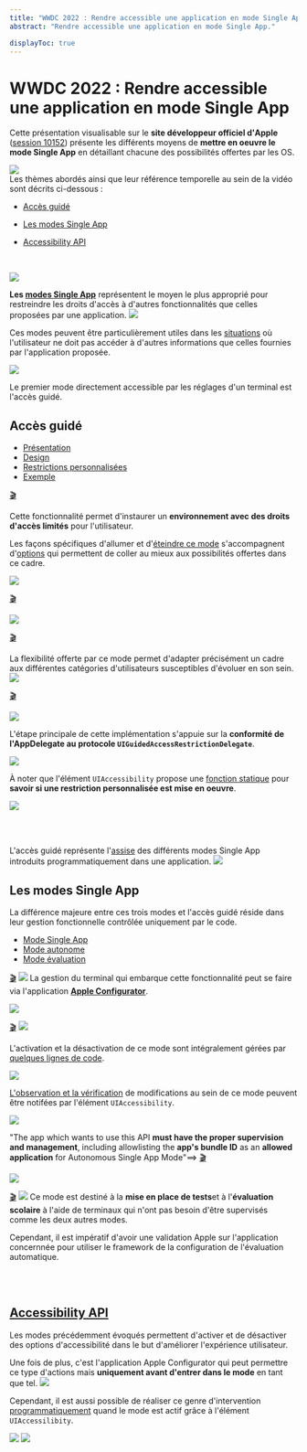 ```yaml
---
title: "WWDC 2022 : Rendre accessible une application en mode Single App"
abstract: "Rendre accessible une application en mode Single App."

displayToc: true
---
```


# WWDC 2022 : Rendre accessible une application en mode Single App

Cette présentation visualisable sur le **site développeur officiel d'<span lang="en">Apple</span>** ([session 10152](https://developer.apple.com/videos/play/wwdc2022/10152/)) présente les différents moyens de **mettre en oeuvre le mode <span lang="en">Single App</span>** en détaillant chacune des possibilités offertes par les OS.

![](../../../../images/iOSdev/wwdc22-10152.png)
<br>Les thèmes abordés ainsi que leur référence temporelle au sein de la vidéo sont décrits ci-dessous :

- [Accès&nbsp;guidé](#acces-guide) 

- [Les&nbsp;modes&nbsp;<span lang="en">Single&nbsp;App</span>](#les-modes-single-app) 

- [Accessibility&nbsp;API](#accessibility-api)

</br>

![](../../../../images/iOSdev/wwdc22-10152-1.png)

**Les [modes&nbsp;<span lang="en">Single&nbsp;App</span>](https://developer.apple.com/videos/play/wwdc2022/10152/?time=19)** représentent le moyen le plus approprié pour restreindre les droits d'accès à d'autres fonctionnalités que celles proposées par une application.
![](../../../../images/iOSdev/wwdc22-10152-2.png)

Ces modes peuvent être particulièrement utiles dans les [situations](https://developer.apple.com/videos/play/wwdc2022/10152/?time=71) où l'utilisateur ne doit pas accéder à d'autres informations que celles fournies par l'application proposée.

![](../../../../images/iOSdev/wwdc22-10152-3.png)

Le premier mode directement accessible par les réglages d'un terminal est l'accès guidé.
</br>

## Accès&nbsp;guidé
<ul class="nav nav-tabs" role="tablist">
    <li class="nav-item" role="presentation">
        <a class="nav-link active"
           data-bs-toggle="tab" 
           href="#GuidedAccessOverview"
           id="GuidedAccessOverview_tab"
           role="tab" 
           aria-selected="true">Présentation</a>
    </li>
    <li class="nav-item" role="presentation">
        <a class="nav-link"
           data-bs-toggle="tab" 
           href="#GuidedAccessDesign"
           id="GuidedAccessDesign_tab"
           role="tab" 
           aria-selected="false">Design</a>
    </li>
    <li class="nav-item" role="presentation">
        <a class="nav-link"
           data-bs-toggle="tab" 
           href="#GuidedAccessCustomRestrictions"
           id="GuidedAccessCustomRestrictions_tab"
           role="tab" 
           aria-selected="false">Restrictions&nbsp;personnalisées</a>
    </li>
    <li class="nav-item" role="presentation">
        <a class="nav-link"
           data-bs-toggle="tab" 
           href="#GuidedAccessExample"
           id="GuidedAccessExample_tab"
           role="tab" 
           aria-selected="false">Exemple</a>
    </li>
    </ul>

<div class="tab-content">
<div class="tab-pane show active" id="GuidedAccessOverview" role="tabpanel">

<a alt="Lien vers l'extrait vidéo au temps approprié." href="https://developer.apple.com/videos/play/wwdc2022/10152/?time=145">🎬</a>

Cette fonctionnalité permet d'instaurer un **environnement avec des droits d'accès limités** pour l'utilisateur.

Les façons spécifiques d'allumer et d'[éteindre&nbsp;ce&nbsp;mode](https://developer.apple.com/videos/play/wwdc2022/10152/?time=179) s'accompagnent d'[options](https://developer.apple.com/videos/play/wwdc2022/10152/?time=184) qui permettent de coller au mieux aux possibilités offertes dans ce cadre.

![](../../../../images/iOSdev/wwdc22-10152-GuidedAccessOverview.png)
</div>

<div class="tab-pane" id="GuidedAccessDesign" role="tabpanel">

<a alt="Lien vers l'extrait vidéo au temps approprié." href="https://developer.apple.com/videos/play/wwdc2022/10152/?time=235">🎬</a>

![](../../../../images/iOSdev/wwdc22-10152-GuidedAccessDesign.png)
</div>

<div class="tab-pane" id="GuidedAccessCustomRestrictions" role="tabpanel">

<a alt="Lien vers l'extrait vidéo au temps approprié." href="https://developer.apple.com/videos/play/wwdc2022/10152/?time=214">🎬</a>

La flexibilité offerte par ce mode permet d'adapter précisément un cadre aux différentes catégories d'utilisateurs susceptibles d'évoluer en son sein. 
![](../../../../images/iOSdev/wwdc22-10152-GuidedAccessCustomRestrictions.png)
</div>

<div class="tab-pane" id="GuidedAccessExample" role="tabpanel">

<a alt="Lien vers l'extrait vidéo au temps approprié." href="https://developer.apple.com/videos/play/wwdc2022/10152/?time=288">🎬</a>

![](../../../../images/iOSdev/wwdc22-10152-GuidedAccessExample_1.png)

L'étape principale de cette implémentation s'appuie sur la **conformité de l'AppDelegate au protocole `UIGuidedAccessRestrictionDelegate`**.

![](../../../../images/iOSdev/wwdc22-10152-GuidedAccessExample_2.png)

À noter que l'élément `UIAccessibility` propose une [fonction&nbsp;statique](https://developer.apple.com/videos/play/wwdc2022/10152/?time=373) pour **savoir si une restriction personnalisée est mise en oeuvre**.

![](../../../../images/iOSdev/wwdc22-10152-GuidedAccessExample_3.png)
</div>
</div>
</br></br>

L'accès guidé représente l'[assise](https://developer.apple.com/videos/play/wwdc2022/10152/?time=574) des différents modes <span lang="en">Single&nbsp;App</span> introduits programmatiquement dans une application.
![](../../../../images/iOSdev/wwdc22-10152-GuidedAccess.png)

## Les&nbsp;modes&nbsp;<span lang="en">Single&nbsp;App</span>
La différence majeure entre ces trois modes et l'accès guidé réside dans leur gestion fonctionnelle contrôlée uniquement par le code.

<ul class="nav nav-tabs" role="tablist">
    <li class="nav-item" role="presentation">
        <a class="nav-link active"
           data-bs-toggle="tab" 
           href="#SingleAppMode"
           id="SingleAppMode_tab"
           role="tab" 
           aria-selected="true">Mode&nbsp;Single&nbsp;App</a>
    </li>
    <li class="nav-item" role="presentation">
        <a class="nav-link"
           data-bs-toggle="tab" 
           href="#SingleAppModeAutonomousMode"
           id="SingleAppModeAutonomousMode_tab"
           role="tab" 
           aria-selected="false">Mode&nbsp;autonome</a>
    </li>
    <li class="nav-item" role="presentation">
        <a class="nav-link"
           data-bs-toggle="tab" 
           href="#SingleAppModeAssessmentMode"
           id="SingleAppModeAssessmentMode_tab"
           role="tab" 
           aria-selected="false">Mode&nbsp;évaluation</a>
    </li>
    </ul>

<div class="tab-content">
<div class="tab-pane show active" id="SingleAppMode" role="tabpanel">

<a alt="Lien vers l'extrait vidéo au temps approprié." href="https://developer.apple.com/videos/play/wwdc2022/10152/?time=448">🎬</a>
![](../../../../images/iOSdev/wwdc22-10152-ModesSingleAppMode_1.png)
La gestion du terminal qui embarque cette fonctionnalité peut se faire via l'application **[Apple&nbsp;Configurator](https://developer.apple.com/videos/play/wwdc2022/10152/?time=484)**.

![](../../../../images/iOSdev/wwdc22-10152-ModesSingleAppMode_2.png)
</div>

<div class="tab-pane" id="SingleAppModeAutonomousMode" role="tabpanel">

<a alt="Lien vers l'extrait vidéo au temps approprié." href="https://developer.apple.com/videos/play/wwdc2022/10152/?time=518">🎬</a>
![](../../../../images/iOSdev/wwdc22-10152-ModesAutonomous_1.png)

L'activation et la désactivation de ce mode sont intégralement gérées par [quelques&nbsp;lignes&nbsp;de&nbsp;code](https://developer.apple.com/videos/play/wwdc2022/10152/?time=555).

![](../../../../images/iOSdev/wwdc22-10152-ModesAutonomous_2.png)

[L'observation&nbsp;et&nbsp;la&nbsp;vérification](https://developer.apple.com/videos/play/wwdc2022/10152/?time=609) de modifications au sein de ce mode peuvent être notifées par l'élément `UIAccessibility`.

![](../../../../images/iOSdev/wwdc22-10152-ModesAutonomous_3.png)

"The app which wants to use this API **must have the proper supervision and management**, including allowlisting the **app's bundle ID** as an **allowed application** for Autonomous Single App Mode"⟹&nbsp;<a alt="Click to playback the footage at the appropriate time" href="https://developer.apple.com/videos/play/wwdc2022/10152/?time=624">🎬</a>

![](../../../../images/iOSdev/wwdc22-10152-ModesAutonomous_4.png)
</div>

<div class="tab-pane" id="SingleAppModeAssessmentMode" role="tabpanel">

<a alt="Lien vers l'extrait vidéo au temps approprié." href="https://developer.apple.com/videos/play/wwdc2022/10152/?time=639">🎬</a>
![](../../../../images/iOSdev/wwdc22-10152-ModesAssessment.png)
Ce mode est destiné à la **mise en place de tests**et à l'**évaluation scolaire** à l'aide de terminaux qui n'ont pas besoin d'être supervisés comme les deux autres modes.

Cependant, il est impératif d'avoir une validation Apple sur l'application concernnée pour utiliser le <span lang="en">framework</span> de la configuration de l'évaluation automatique.
</div>
</div>
</br></br>

## [Accessibility&nbsp;API](https://developer.apple.com/videos/play/wwdc2022/10152/?time=688)
Les modes précédemment évoqués permettent d'activer et de désactiver des options d'accessibilité dans le but d'améliorer l'expérience utilisateur.

Une fois de plus, c'est l'application <span lang="en">Apple Configurator</span> qui peut permettre ce type d'actions mais **uniquement avant d'entrer dans le mode** en tant que tel.
![](../../../../images/iOSdev/wwdc22-10152-Accessibility_1.png)

Cependant, il est aussi possible de réaliser ce genre d'intervention [programmatiquement](https://developer.apple.com/videos/play/wwdc2022/10152/?time=764) quand le mode est actif grâce à l'élément `UIAccessilibity`.

![](../../../../images/iOSdev/wwdc22-10152-Accessibility_2.png)
![](../../../../images/iOSdev/wwdc22-10152-Accessibility_3.png)


